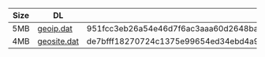 |    Size   |     DL  | sha512sum |
|  ---  |  ---  |  ---  |
| 5MB | [geoip.dat](https://cdn.jsdelivr.net/gh/googleians/Rules@main/geoip.dat) | 951fcc3eb26a54e46d7f6ac3aaa60d2648ba5e3cbeb65e3a4767dfd5ee7306f080493a015b3d495e9c364048ac30090ce6a20d484da28c146f422428119a8729 |
| 4MB | [geosite.dat](https://cdn.jsdelivr.net/gh/googleians/Rules@main/geosite.dat) | de7bfff18270724c1375e99654ed34ebd4a98808670be35eb5666744aa0234ef54672a6977e0e716b54d54530a0eeb594624955e0d42dffde2a1a662d0f72635 |
